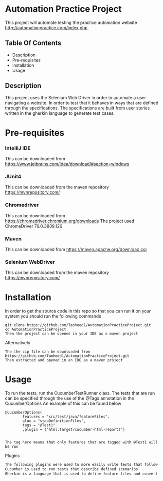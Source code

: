 # Automation Practice Project
This project will automate testing the practice automation website http://automationpractice.com/index.php.

## Table Of Contents
* Description
* Pre-requisites
* Installation
* Usage

## Description
This project uses the Selenium Web Driver in order to automate a user navigating a website. In order to test that it behaves in ways that
are defined through the specifications. The specifications are built from user stories written in the gherkin language to generate
test cases.

# Pre-requisites

### IntelliJ IDE ### 
This can be downloaded from https://www.jetbrains.com/idea/download/#section=windows

### JUnit4 ###
This can be downloaded from the maven repository https://mvnrepository.com/

### Chromedriver ###
This can be downloaded from https://chromedriver.chromium.org/downloads
The project used ChromeDriver 76.0.3809.126

### Maven ###
This can be downloaded from https://maven.apache.org/download.cgi

### Selenium WebDriver ###
This can be downloaded from the maven repository https://mvnrepository.com/

# Installation #
In order to get the source code in this repo so that you can run it on your system you should run the following commands 
``` If you are familiar with git you can clone the repo using git bash
git clone https://github.com/Taoheed1/AutomationPracticeProject.git
cd AutomationPracticeProject
Then the project can be opened in your IDE as a maven project
```
Alternatively
```
The the zip file can be downloaded from https://github.com/Taoheed1/AutomationPracticeProject.git
Then extracted and opened in an IDE as a maven project
```

# Usage #
To run the tests, run the CucumberTestRunner class.
The tests that are run can be specified through the use of the @Tags annotation in the CucumberOptions
An example of this can be found below
```
@CucumberOptions(
        features = "src/test/java/featureFiles",
        glue = "stepDefinitionFiles",
        tags = "@Test1"
        ,plugin = {"html:target/cucumber-html-reports"}


The tag here means that only features that are tagged with @Test1 will be run
```

Plugins  
```bash
The following plugins were used to more easily write tests that follow BDD
Cucumber is used to run tests that describe defined scenarios
Gherkin is a language that is used to define feature files and convert them into tests
```
